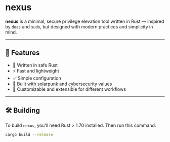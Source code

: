 # nexus

**nexus** is a minimal, secure privilege elevation tool written in Rust — inspired by `doas` and `sudo`, but designed with modern practices and simplicity in mind.

---

## 🚀 Features

- 🔐 Written in safe Rust
- ⚡ Fast and lightweight
- ✅ Simple configuration
- 🧩 Built with solarpunk and cybersecurity values
- 🔧 Customizable and extensible for different workflows

---

## 🛠️ Building

To build `nexus`, you'll need Rust > 1.70 installed. Then run this command:

```bash
cargo build --release
